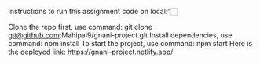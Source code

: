 Instructions to run this assignment code on local:👇🏻

Clone the repo first, use command: git clone git@github.com:Mahipal9/gnani-project.git 
Install dependencies, use command: npm install 
To start the project, use command: npm start 
Here is the deployed link: https://gnani-project.netlify.app/
